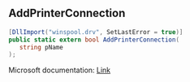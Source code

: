 ## AddPrinterConnection

```csharp
[DllImport("winspool.drv", SetLastError = true)]
public static extern bool AddPrinterConnection(
   string pName
);
```

Microsoft documentation: [Link](https://learn.microsoft.com/en-us/windows/win32/printdocs/addprinterconnection)
